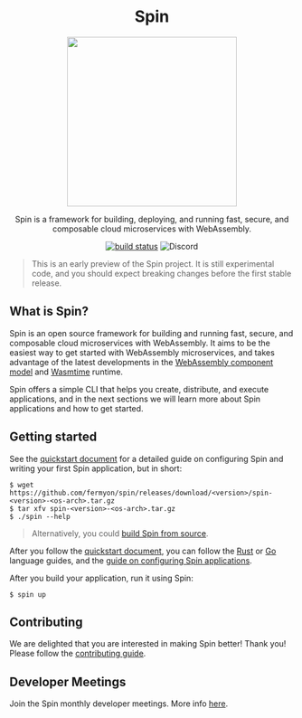 <div align="center">
  <h1>Spin</h1>
  <img src="./docs/static/image/spin.png" width="300"/>
  <p>Spin is a framework for building, deploying, and running fast, secure, and composable cloud microservices with WebAssembly.</p>
      <a href="https://github.com/fermyon/spin/actions/workflows/build.yml"><img src="https://github.com/fermyon/spin/actions/workflows/build.yml/badge.svg" alt="build status" /></a>
    <img alt="Discord" src="https://img.shields.io/discord/926888690310053918?label=Discord">
</div>

> This is an early preview of the Spin project. It is still experimental code,
> and you should expect breaking changes before the first stable release.

## What is Spin?

Spin is an open source framework for building and running fast, secure, and
composable cloud microservices with WebAssembly. It aims to be the easiest way
to get started with WebAssembly microservices, and takes advantage of the latest
developments in the
[WebAssembly component model](https://github.com/WebAssembly/component-model)
and [Wasmtime](https://wasmtime.dev/) runtime.

Spin offers a simple CLI that helps you create, distribute, and execute
applications, and in the next sections we will learn more about Spin
applications and how to get started.

## Getting started

See the [quickstart document](https://spin.fermyon.dev/quickstart/) for a detailed
guide on configuring Spin and writing your first Spin application, but in short:

```
$ wget https://github.com/fermyon/spin/releases/download/<version>/spin-<version>-<os-arch>.tar.gz
$ tar xfv spin-<version>-<os-arch>.tar.gz
$ ./spin --help
```

> Alternatively, you could [build Spin from source](https://spin.fermyon.dev/contributing/).

After you follow the [quickstart document](https://spin.fermyon.dev/quickstart/),
you can follow the
[Rust](https://spin.fermyon.dev/rust-components/) or [Go](https://spin.fermyon.dev/go-components/)
language guides, and the [guide on configuring Spin applications](https://spin.fermyon.dev/configuration/).

After you build your application, run it using Spin:

```
$ spin up
```

## Contributing

We are delighted that you are interested in making Spin better! Thank you!
Please follow the [contributing guide](./docs/content/contributing.md).

## Developer Meetings

Join the Spin monthly developer meetings. More info [here](https://hackmd.io/@radu/H1od0apSc).
